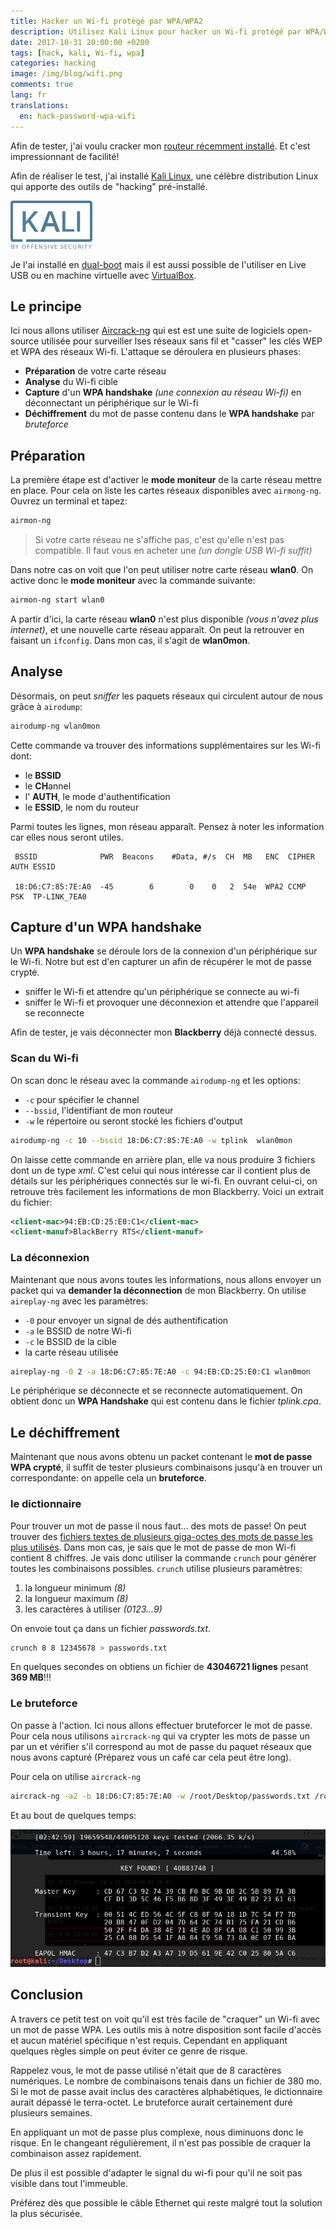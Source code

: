 ```yaml
---
title: Hacker un Wi-fi protégé par WPA/WPA2
description: Utilisez Kali Linux pour hacker un Wi-fi protégé par WPA/WPA2
date: 2017-10-31 20:00:00 +0200
tags: [hack, kali, Wi-fi, wpa]
categories: hacking
image: /img/blog/wifi.png
comments: true
lang: fr
translations:
  en: hack-password-wpa-wifi
---
```


Afin de tester, j'ai voulu cracker mon [routeur récemment installé](./2017-10-11-installer-bridge-sfr-box-4k.md). Et c'est impressionnant de facilité!

Afin de réaliser le test, j'ai installé [Kali Linux](https://www.kali.org/), une célèbre distribution Linux qui apporte des outils de "hacking" pré-installé.

![Logo de Kali Linux](/img/blog/kali.svg.png)

Je l'ai installé en [dual-boot](https://fr.wikipedia.org/wiki/Multiboot) mais il est aussi possible de l'utiliser en Live USB ou en machine virtuelle avec [VirtualBox](https://www.virtualbox.org/).

## Le principe

Ici nous allons utiliser [Aircrack-ng](https://www.aircrack-ng.org/) qui est est une suite de logiciels open-source utilisée pour surveiller lses réseaux sans fil et "casser" les clés WEP et WPA des réseaux Wi-fi. L'attaque se déroulera en plusieurs phases:

- **Préparation** de votre carte réseau
- **Analyse** du Wi-fi cible
- **Capture** d'un **WPA handshake** _(une connexion au réseau Wi-fi)_ en déconnectant un périphérique sur le Wi-fi
- **Déchiffrement** du mot de passe contenu dans le **WPA handshake** par _bruteforce_

## Préparation

La première étape est d'activer le **mode moniteur** de la carte réseau mettre en place. Pour cela on liste les cartes réseaux disponibles avec `airmong-ng`. Ouvrez un terminal et tapez:

```bash
airmon-ng
```

> Si votre carte réseau ne s'affiche pas, c'est qu'elle n'est pas compatible. Il faut vous en acheter une _(un dongle USB Wi-fi suffit)_

Dans notre cas on voit que l'on peut utiliser notre carte réseau **wlan0**. On active donc le **mode moniteur** avec la commande suivante:

```bash
airmon-ng start wlan0
```

A partir d'ici, la carte réseau **wlan0** n'est plus disponible _(vous n'avez plus internet)_, et une nouvelle carte réseau apparaît. On peut la retrouver en faisant un `ifconfig`. Dans mon cas, il s'agit de **wlan0mon**.

## Analyse

Désormais, on peut _sniffer_ les paquets réseaux qui circulent autour de nous grâce à `airodump`:

```bash
airodump-ng wlan0mon
```

Cette commande va trouver des informations supplémentaires sur les Wi-fi dont:

- le **BSSID**
- le **CH**annel
- l' **AUTH**, le mode d'authentification
- le **ESSID**, le nom du routeur

Parmi toutes les lignes, mon réseau apparaît. Pensez à noter les information car elles nous seront utiles.

```
 BSSID              PWR  Beacons    #Data, #/s  CH  MB   ENC  CIPHER AUTH ESSID

 18:D6:C7:85:7E:A0  -45        6        0    0   2  54e  WPA2 CCMP   PSK  TP-LINK_7EA0
```

## Capture d'un WPA handshake

Un **WPA handshake** se déroule lors de la connexion d'un périphérique sur le Wi-fi. Notre but est d'en capturer un afin de récupérer le mot de passe crypté.

- sniffer le Wi-fi et attendre qu'un périphérique se connecte au wi-fi
- sniffer le Wi-fi et provoquer une déconnexion et attendre que l'appareil se reconnecte

Afin de tester, je vais déconnecter mon **Blackberry** déjà connecté dessus.

### Scan du Wi-fi

On scan donc le réseau avec la commande `airodump-ng` et les options:

- `-c` pour spécifier le channel
- `--bssid`, l'identifiant de mon routeur
- `-w` le répertoire ou seront stocké les fichiers d'output

```bash
airodump-ng -c 10 --bssid 18:D6:C7:85:7E:A0 -w tplink  wlan0mon
```

On laisse cette commande en arrière plan, elle va nous produire 3 fichiers dont un de type _xml_. C'est celui qui nous intéresse car il contient plus de détails sur les périphériques connectés sur le wi-fi. En ouvrant celui-ci, on retrouve très facilement les informations de mon Blackberry. Voici un extrait du fichier:

```xml
<client-mac>94:EB:CD:25:E0:C1</client-mac>
<client-manuf>BlackBerry RTS</client-manuf>
```

### La déconnexion

Maintenant que nous avons toutes les informations, nous allons envoyer un packet qui va **demander la déconnection** de mon Blackberry. On utilise `aireplay-ng` avec les paramètres:

- `-0` pour envoyer un signal de dés authentification
- `-a` le BSSID de notre Wi-fi
- `-c` le BSSID de la cible
- la carte réseau utilisée

```bash
aireplay-ng -0 2 -a 18:D6:C7:85:7E:A0 -c 94:EB:CD:25:E0:C1 wlan0mon
```

Le périphérique se déconnecte et se reconnecte automatiquement. On obtient donc un **WPA Handshake** qui est contenu dans le fichier _tplink.cpa_.

## Le déchiffrement

Maintenant que nous avons obtenu un packet contenant le **mot de passe WPA crypté**, il suffit de tester plusieurs combinaisons jusqu'à en trouver un correspondante: on appelle cela un **bruteforce**.

### le dictionnaire

Pour trouver un mot de passe il nous faut... des mots de passe! On peut trouver des [fichiers textes de plusieurs giga-octes des mots de passe les plus utilisés](http://www.wirelesshack.org/wpa-wpa2-word-list-dictionaries.html). Dans mon cas, je sais que le mot de passe de mon Wi-fi contient 8 chiffres. Je vais donc utiliser la commande `crunch` pour générer toutes les combinaisons possibles. `crunch` utilise plusieurs paramètres:

1. la longueur minimum _(8)_
2. la longueur maximum _(8)_
3. les caractères à utiliser _(0123...9)_

On envoie tout ça dans un fichier _passwords.txt_.

```bash
crunch 8 8 12345678 > passwords.txt
```

En quelques secondes on obtiens un fichier de **43046721 lignes** pesant **369 MB**!!!

### Le bruteforce

On passe à l'action. Ici nous allons effectuer bruteforcer le mot de passe. Pour cela nous utilisons `aircrack-ng` qui va crypter les mots de passe un par un et vérifier s'il correspond au mot de passe du paquet réseaux que nous avons capturé (Préparez vous un café car cela peut être long).

Pour cela on utilise `aircrack-ng`

```bash
aircrack-ng -a2 -b 18:D6:C7:85:7E:A0 -w /root/Desktop/passwords.txt /root/Desktop/tplink.cap
```

Et au bout de quelques temps:

![success](/img/blog/crack_wpa.png)

## Conclusion

A travers ce petit test on voit qu'il est très facile de "craquer" un Wi-fi avec un mot de passe WPA. Les outils mis à notre disposition sont facile d'accès et aucun matériel spécifique n'est requis. Cependant en appliquant quelques règles simple on peut éviter ce genre de risque.

Rappelez vous, le mot de passe utilisé n'était que de 8 caractères numériques. Le nombre de combinaisons tenais dans un fichier de 380 mo. Si le mot de passe avait inclus des caractères alphabétiques, le dictionnaire aurait dépassé le terra-octet. Le bruteforce aurait certainement duré plusieurs semaines.

En appliquant un mot de passe plus complexe, nous diminuons donc le risque. En le changeant régulièrement, il n'est pas possible de craquer la combinaison assez rapidement.

De plus il est possible d'adapter le signal du wi-fi pour qu'il ne soit pas visible dans tout l'immeuble.

Préférez dès que possible le câble Ethernet qui reste malgré tout la solution la plus sécurisée.
